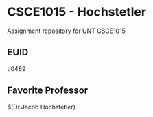 # CSCE1015 - Hochstetler
Assignment repository for UNT CSCE1015
## EUID
tl0489
## Favorite Professor
$(Dr.Jacob Hochstetler)
